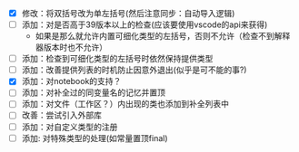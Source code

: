 - [x] 修改：将双括号改为单左括号(然后注意同步：自动导入逻辑)
- [ ] 添加：对是否高于39版本以上的检查(应该要使用vscode的api来获得)
    - 如果是那么就允许内置可细化类型的左括号，否则不允许（检查不到解释器版本时也不允许）
- [ ] 添加：检查到可细化类型的左括号时依然保持提供类型
- [ ] 添加：改善提供列表的时机防止因意外退出(似乎是可不能的事?)
- [x] 添加：对notebook的支持？
- [ ] 添加：对补全过的同变量名的记忆并置顶
- [ ] 添加：对文件（工作区？）内出现的类也添加到补全列表中
- [ ] 改善：尝试引入外部库
- [ ] 添加：对自定义类型的注册
- [ ] 添加: 对特殊类型的处理(如常量置顶final)

